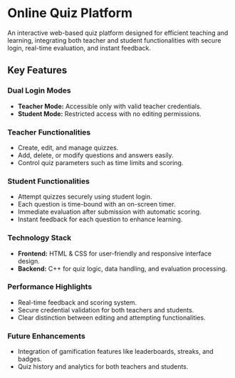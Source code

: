 # Online Quiz Platform

An interactive web-based quiz platform designed for efficient teaching and learning, integrating both teacher and student functionalities with secure login, real-time evaluation, and instant feedback.

## Key Features

### Dual Login Modes
- **Teacher Mode:** Accessible only with valid teacher credentials.  
- **Student Mode:** Restricted access with no editing permissions.  

### Teacher Functionalities
- Create, edit, and manage quizzes.  
- Add, delete, or modify questions and answers easily.  
- Control quiz parameters such as time limits and scoring.  

### Student Functionalities
- Attempt quizzes securely using student login.  
- Each question is time-bound with an on-screen timer.  
- Immediate evaluation after submission with automatic scoring.  
- Instant feedback for each question to enhance learning.  

### Technology Stack
- **Frontend:** HTML & CSS for user-friendly and responsive interface design.  
- **Backend:** C++ for quiz logic, data handling, and evaluation processing.  

### Performance Highlights
- Real-time feedback and scoring system.  
- Secure credential validation for both teachers and students.  
- Clear distinction between editing and attempting functionalities.  

### Future Enhancements
- Integration of gamification features like leaderboards, streaks, and badges.  
- Quiz history and analytics for both teachers and students.
